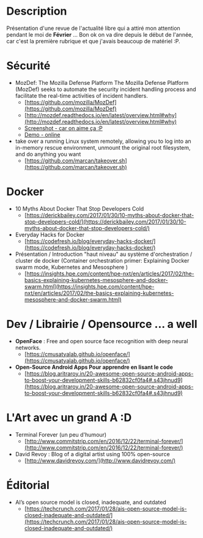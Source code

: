 
# Description 

Présentation d'une revue de l'actualité libre qui a attiré mon attention pendant le moi de **Février** ... Bon ok on va dire depuis le début de l'année, car c'est la première rubrique et que j'avais beaucoup de matériel :P.

# Sécurité 

* MozDef: The Mozilla Defense Platform
    The Mozilla Defense Platform (MozDef) seeks to automate the security incident handling process and facilitate the real-time activities of incident handlers.
    * [https://github.com/mozilla/MozDef](https://github.com/mozilla/MozDef) 
    * [http://mozdef.readthedocs.io/en/latest/overview.html#why](http://mozdef.readthedocs.io/en/latest/overview.html#why)
    * [Screenshot - car on aime ça :P ](http://mozdef.readthedocs.io/en/latest/screenshots.html)
    * [Demo - online](http://mozdef.readthedocs.io/en/latest/screenshots.html#demo-instance)
* take over a running Linux system remotely, allowing you to log into an in-memory rescue environment, unmount the original root filesystem, and do anything you want
    * [https://github.com/marcan/takeover.sh](https://github.com/marcan/takeover.sh)

# Docker 

* 10 Myths About Docker That Stop Developers Cold
    * [https://derickbailey.com/2017/01/30/10-myths-about-docker-that-stop-developers-cold/](https://derickbailey.com/2017/01/30/10-myths-about-docker-that-stop-developers-cold/) 
* Everyday Hacks for Docker
    * [https://codefresh.io/blog/everyday-hacks-docker/](https://codefresh.io/blog/everyday-hacks-docker/)
* Présentation / Introduction  "haut niveau" au système d'orchestration / cluster de docker (Container orchestration primer: Explaining Docker swarm mode, Kubernetes and Mesosphere )
    * [https://insights.hpe.com/content/hpe-nxt/en/articles/2017/02/the-basics-explaining-kubernetes-mesosphere-and-docker-swarm.html](https://insights.hpe.com/content/hpe-nxt/en/articles/2017/02/the-basics-explaining-kubernetes-mesosphere-and-docker-swarm.html) 

# Dev / Librairie / Opensource ... a well

* **OpenFace** : Free and open source face recognition with deep neural networks.
    * [https://cmusatyalab.github.io/openface/](https://cmusatyalab.github.io/openface/) 
* **Open-Source Android Apps Pour apprendre en lisant le code** 
    * [https://blog.aritraroy.in/20-awesome-open-source-android-apps-to-boost-your-development-skills-b62832cf0fa4#.s43jhnud9](https://blog.aritraroy.in/20-awesome-open-source-android-apps-to-boost-your-development-skills-b62832cf0fa4#.s43jhnud9)   

# L'Art avec un grand A :D

* Terminal Forever (un peu d'humour)
    * [http://www.commitstrip.com/en/2016/12/22/terminal-forever/](http://www.commitstrip.com/en/2016/12/22/terminal-forever/)
* David Revoy :  Blog of a digital artist using 100% open-source 
    * [http://www.davidrevoy.com/](http://www.davidrevoy.com/) 

# Éditorial 

* AI’s open source model is closed, inadequate, and outdated
    * [https://techcrunch.com/2017/01/28/ais-open-source-model-is-closed-inadequate-and-outdated/](https://techcrunch.com/2017/01/28/ais-open-source-model-is-closed-inadequate-and-outdated/) 

